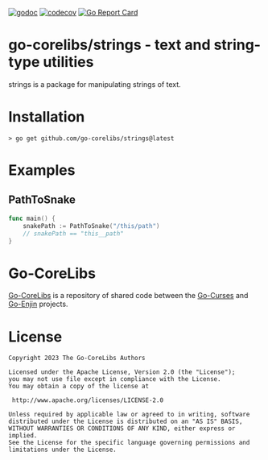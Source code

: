 [![godoc](https://img.shields.io/badge/godoc-reference-blue.svg)](https://pkg.go.dev/github.com/go-corelibs/strings)
[![codecov](https://codecov.io/gh/go-corelibs/strings/graph/badge.svg?token=ekbgYsvk8Z)](https://codecov.io/gh/go-corelibs/strings)
[![Go Report Card](https://goreportcard.com/badge/github.com/go-corelibs/strings)](https://goreportcard.com/report/github.com/go-corelibs/strings)

# go-corelibs/strings - text and string-type utilities

strings is a package for manipulating strings of text.

# Installation

``` shell
> go get github.com/go-corelibs/strings@latest
```

# Examples

## PathToSnake

``` go
func main() {
    snakePath := PathToSnake("/this/path")
    // snakePath == "this__path"
}
```

# Go-CoreLibs

[Go-CoreLibs] is a repository of shared code between the [Go-Curses] and
[Go-Enjin] projects.

# License

```
Copyright 2023 The Go-CoreLibs Authors

Licensed under the Apache License, Version 2.0 (the "License");
you may not use file except in compliance with the License.
You may obtain a copy of the license at

 http://www.apache.org/licenses/LICENSE-2.0

Unless required by applicable law or agreed to in writing, software
distributed under the License is distributed on an "AS IS" BASIS,
WITHOUT WARRANTIES OR CONDITIONS OF ANY KIND, either express or implied.
See the License for the specific language governing permissions and
limitations under the License.
```

[Go-CoreLibs]: https://github.com/go-corelibs
[Go-Curses]: https://github.com/go-curses
[Go-Enjin]: https://github.com/go-enjin

